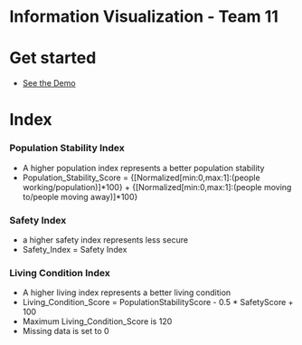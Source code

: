 # Information Visualization - Team 11

# Get started
- [See the Demo](https://chas1ngwind.github.io/City-of-Amsterdam/)

# Index

### Population Stability Index
- A higher population index represents a better population stability
- Population_Stability_Score = {[Normalized[min:0,max:1]:(people working/population)]*100} + {[Normalized[min:0,max:1]:(people moving to/people moving away)]*100}

### Safety Index
- a higher safety index represents less secure
- Safety_Index = Safety Index

### Living Condition Index
- A higher living index represents a better living condition
- Living_Condition_Score = PopulationStabilityScore - 0.5 * SafetyScore + 100
- Maximum Living_Condition_Score is 120
- Missing data is set to 0

